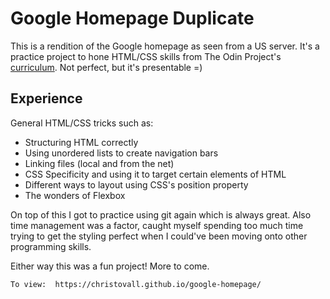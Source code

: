 # Google Homepage Duplicate

This is a rendition of the Google homepage as seen from a US server. It's a practice project to hone HTML/CSS skills from The Odin Project's [curriculum](http://www.theodinproject.com/courses/web-development-101/lessons/html-css). Not perfect, but it's presentable =)

## Experience

General HTML/CSS tricks such as:
* Structuring HTML correctly
* Using unordered lists to create navigation bars
* Linking files (local and from the net)
* CSS Specificity and using it to target certain elements of HTML
* Different ways to layout using CSS's position property
* The wonders of Flexbox

On top of this I got to practice using git again which is always great. Also time management was a factor, caught myself spending too much time trying to get the styling perfect when I could've been moving onto other programming skills.

Either way this was a fun project! More to come.
```
To view:  https://christovall.github.io/google-homepage/
```
